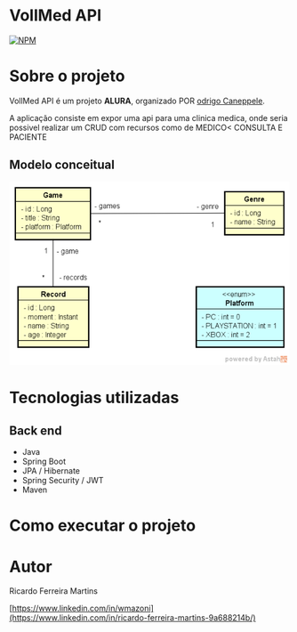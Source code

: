 # VollMed API
[![NPM](https://img.shields.io/npm/l/react)](https://github.com/devsuperior/sds1-wmazoni/blob/master/LICENSE) 

# Sobre o projeto

VollMed API é um projeto **ALURA**, organizado POR [odrigo Caneppele](https://github.com/rcaneppele "GitHub").

A aplicação consiste em expor uma api para uma clinica medica, onde seria possivel realizar um CRUD com recursos como de MEDICO< CONSULTA E PACIENTE

## Modelo conceitual
![Modelo Conceitual](https://github.com/acenelio/assets/raw/main/sds1/modelo-conceitual.png)

# Tecnologias utilizadas
## Back end
- Java
- Spring Boot
- JPA / Hibernate
- Spring Security / JWT
- Maven

# Como executar o projeto


# Autor

Ricardo Ferreira Martins

[https://www.linkedin.com/in/wmazoni](https://www.linkedin.com/in/ricardo-ferreira-martins-9a688214b/)
